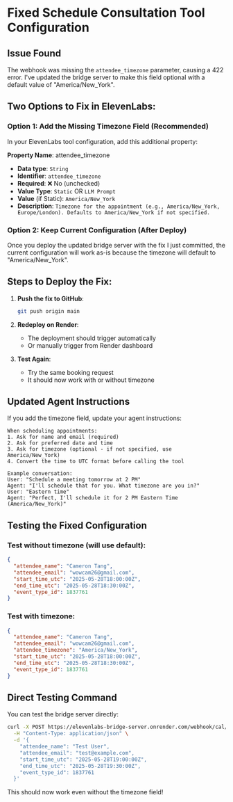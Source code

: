 # Fixed Schedule Consultation Tool Configuration

## Issue Found
The webhook was missing the `attendee_timezone` parameter, causing a 422 error. I've updated the bridge server to make this field optional with a default value of "America/New_York".

## Two Options to Fix in ElevenLabs:

### Option 1: Add the Missing Timezone Field (Recommended)

In your ElevenLabs tool configuration, add this additional property:

**Property Name**: attendee_timezone
- **Data type**: `String`
- **Identifier**: `attendee_timezone`
- **Required**: ❌ No (unchecked)
- **Value Type**: `Static` OR `LLM Prompt`
- **Value** (if Static): `America/New_York`
- **Description**: `Timezone for the appointment (e.g., America/New_York, Europe/London). Defaults to America/New_York if not specified.`

### Option 2: Keep Current Configuration (After Deploy)

Once you deploy the updated bridge server with the fix I just committed, the current configuration will work as-is because the timezone will default to "America/New_York".

## Steps to Deploy the Fix:

1. **Push the fix to GitHub**:
   ```bash
   git push origin main
   ```

2. **Redeploy on Render**:
   - The deployment should trigger automatically
   - Or manually trigger from Render dashboard

3. **Test Again**:
   - Try the same booking request
   - It should now work with or without timezone

## Updated Agent Instructions

If you add the timezone field, update your agent instructions:

```
When scheduling appointments:
1. Ask for name and email (required)
2. Ask for preferred date and time
3. Ask for timezone (optional - if not specified, use America/New_York)
4. Convert the time to UTC format before calling the tool

Example conversation:
User: "Schedule a meeting tomorrow at 2 PM"
Agent: "I'll schedule that for you. What timezone are you in?"
User: "Eastern time" 
Agent: "Perfect, I'll schedule it for 2 PM Eastern Time (America/New_York)"
```

## Testing the Fixed Configuration

### Test without timezone (will use default):
```json
{
  "attendee_name": "Cameron Tang",
  "attendee_email": "wowcam26@gmail.com",
  "start_time_utc": "2025-05-28T18:00:00Z",
  "end_time_utc": "2025-05-28T18:30:00Z",
  "event_type_id": 1837761
}
```

### Test with timezone:
```json
{
  "attendee_name": "Cameron Tang",
  "attendee_email": "wowcam26@gmail.com",
  "attendee_timezone": "America/New_York",
  "start_time_utc": "2025-05-28T18:00:00Z",
  "end_time_utc": "2025-05-28T18:30:00Z",
  "event_type_id": 1837761
}
```

## Direct Testing Command

You can test the bridge server directly:

```bash
curl -X POST https://elevenlabs-bridge-server.onrender.com/webhook/cal/schedule_consultation \
  -H "Content-Type: application/json" \
  -d '{
    "attendee_name": "Test User",
    "attendee_email": "test@example.com",
    "start_time_utc": "2025-05-28T19:00:00Z",
    "end_time_utc": "2025-05-28T19:30:00Z",
    "event_type_id": 1837761
  }'
```

This should now work even without the timezone field!